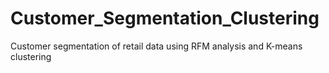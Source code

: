 # Customer_Segmentation_Clustering
Customer segmentation of retail data using RFM analysis and K-means clustering

